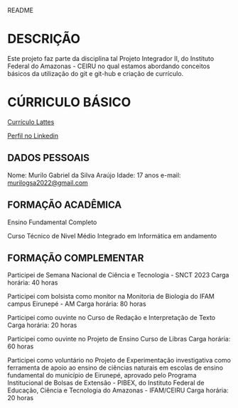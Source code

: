 README

# DESCRIÇÃO

Este projeto faz parte da disciplina tal Projeto Integrador II, do Instituto Federal do Amazonas - CEIRU no qual estamos abordando conceitos básicos da utilização do git e git-hub e criação de currículo.

# CÚRRICULO BÁSICO

[Currículo Lattes](http://lattes.cnpq.br/4472739782535691)

[Perfil no Linkedin](https://www.linkedin.com/in/murilo-gabriel-da-silva-ara%C3%BAjo-a7a8222bb)
## DADOS PESSOAIS

Nome: Murilo Gabriel da Silva Araújo 
Idade: 17 anos 
e-mail: murilogsa2022@gmail.com

## FORMAÇÃO ACADÊMICA

Ensino Fundamental Completo 

Curso Técnico de Nivel Médio Integrado em Informática em andamento 

## FORMAÇÃO COMPLEMENTAR

Participei de Semana Nacional de Ciência e Tecnologia - SNCT 2023
Carga horária: 40 horas

Participei com bolsista como monitor na Monitoria de Biologia do IFAM campus Eirunepé - AM
Carga horária: 80 horas

Participei como ouvinte no Curso de Redação e Interpretação de Texto 
Carga horária: 20 horas

Participei como ouvinte no Projeto de Ensino Curso de Libras 
Carga horária: 60 horas

Participei como voluntário no Projeto de Experimentação investigativa como ferramenta de apoio
ao ensino de ciências naturais em escolas de ensino fundamental do município de Eirunepé, aprovado pelo Programa Institucional de Bolsas de Extensão - PIBEX, do Instituto Federal de Educação, Ciência e Tecnologia do Amazonas - IFAM/CEIRU
Carga horária: 20 horas



